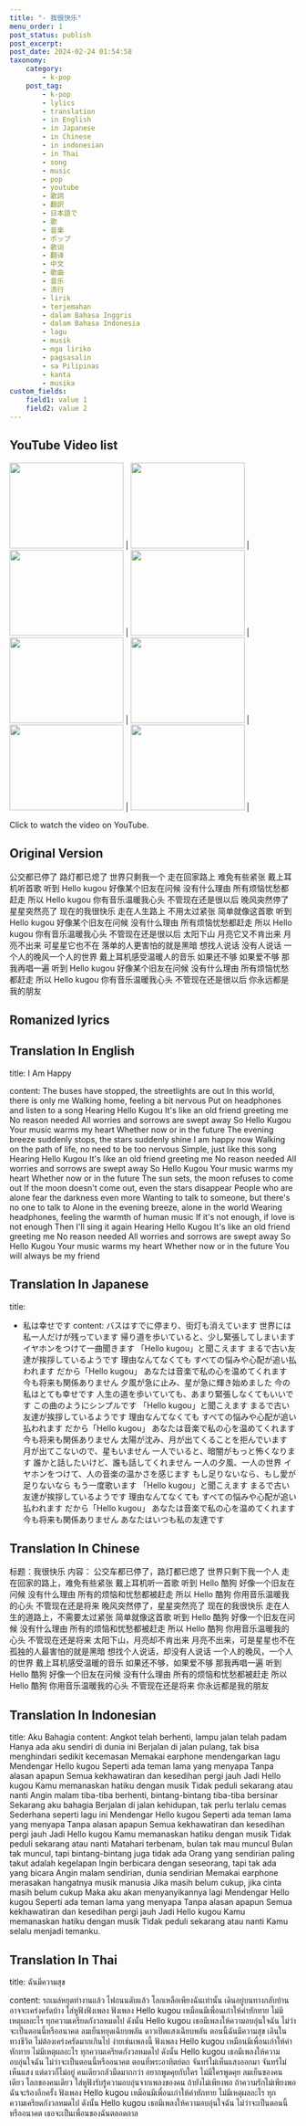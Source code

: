 ```yaml
---
title: "- 我很快乐"
menu_order: 1
post_status: publish
post_excerpt: 
post_date: 2024-02-24 01:54:58
taxonomy:
    category:
        - k-pop
    post_tag:
        - k-pop
        - lylics
        - translation
        - in English
        - in Japanese
        - in Chinese
        - in indonesian
        - in Thai
        - song
        - music
        - pop
        - youtube
        - 歌詞
        - 翻訳
        - 日本語で
        - 歌
        - 音楽
        - ポップ
        - 歌词
        - 翻译
        - 中文
        - 歌曲
        - 音乐
        - 流行
        - lirik
        - terjemahan
        - dalam Bahasa Inggris
        - dalam Bahasa Indonesia
        - lagu
        - musik
        - mga liriko
        - pagsasalin
        - sa Pilipinas
        - kanta
        - musika
custom_fields:
    field1: value 1
    field2: value 2
---
```


## YouTube Video list
 [<img src='http://img.youtube.com/vi/Ezd_DLawfHI/0.jpg' width='200' height='150'>](https://youtu.be/Ezd_DLawfHI) | [<img src='http://img.youtube.com/vi/OGk2j7nHje4/0.jpg' width='200' height='150'>](https://youtu.be/OGk2j7nHje4) | [<img src='http://img.youtube.com/vi/Pdmy7x5OR78/0.jpg' width='200' height='150'>](https://youtu.be/Pdmy7x5OR78) | [<img src='http://img.youtube.com/vi/2e5KVAQYGwk/0.jpg' width='200' height='150'>](https://youtu.be/2e5KVAQYGwk) | [<img src='http://img.youtube.com/vi/D8W4gDNZZ80/0.jpg' width='200' height='150'>](https://youtu.be/D8W4gDNZZ80) |
 [<img src='http://img.youtube.com/vi/x4be8T_eTUs/0.jpg' width='200' height='150'>](https://youtu.be/x4be8T_eTUs) | [<img src='http://img.youtube.com/vi/kmA3mpm5s_8/0.jpg' width='200' height='150'>](https://youtu.be/kmA3mpm5s_8) | [<img src='http://img.youtube.com/vi/CfeG39oszro/0.jpg' width='200' height='150'>](https://youtu.be/CfeG39oszro) |

Click to watch the video on YouTube.
## Original Version
公交都已停了 路灯都已熄了
世界只剩我一个
走在回家路上 难免有些紧张
戴上耳机听首歌
听到 Hello kugou
好像某个旧友在问候
没有什么理由
所有烦恼忧愁都赶走
所以 Hello kugou
你有音乐温暖我心头
不管现在还是很以后
晚风突然停了 星星突然亮了
现在的我很快乐
走在人生路上 不用太过紧张
简单就像这首歌
听到 Hello kugou
好像某个旧友在问候
没有什么理由
所有烦恼忧愁都赶走
所以 Hello kugou
你有音乐温暖我心头
不管现在还是很以后
太阳下山 月亮它又不肯出来
月亮不出来 可星星它也不在
落单的人更害怕的就是黑暗
想找人说话 没有人说话
一个人的晚风一个人的世界
戴上耳机感受温暖人的音乐
如果还不够 如果爱不够
那我再唱一遍
听到 Hello kugou
好像某个旧友在问候
没有什么理由
所有烦恼忧愁都赶走
所以 Hello kugou
你有音乐温暖我心头
不管现在还是很以后
你永远都是我的朋友
## Romanized lyrics

## Translation In English
title: I Am Happy

content: 
The buses have stopped, the streetlights are out
In this world, there is only me
Walking home, feeling a bit nervous
Put on headphones and listen to a song
Hearing Hello Kugou
It's like an old friend greeting me
No reason needed
All worries and sorrows are swept away
So Hello Kugou
Your music warms my heart
Whether now or in the future
The evening breeze suddenly stops, the stars suddenly shine
I am happy now
Walking on the path of life, no need to be too nervous
Simple, just like this song
Hearing Hello Kugou
It's like an old friend greeting me
No reason needed
All worries and sorrows are swept away
So Hello Kugou
Your music warms my heart
Whether now or in the future
The sun sets, the moon refuses to come out
If the moon doesn't come out, even the stars disappear
People who are alone fear the darkness even more
Wanting to talk to someone, but there's no one to talk to
Alone in the evening breeze, alone in the world
Wearing headphones, feeling the warmth of human music
If it's not enough, if love is not enough
Then I'll sing it again
Hearing Hello Kugou
It's like an old friend greeting me
No reason needed
All worries and sorrows are swept away
So Hello Kugou
Your music warms my heart
Whether now or in the future
You will always be my friend
## Translation In Japanese
title:  
- 私は幸せです
content:
バスはすでに停まり、街灯も消えています
世界には私一人だけが残っています
帰り道を歩いていると、少し緊張してしまいます
イヤホンをつけて一曲聞きます
「Hello kugou」と聞こえます
まるで古い友達が挨拶しているようです
理由なんてなくても
すべての悩みや心配が追い払われます
だから「Hello kugou」
あなたは音楽で私の心を温めてくれます
今も将来も関係ありません
夕風が急に止み、星が急に輝き始めました
今の私はとても幸せです
人生の道を歩いていても、あまり緊張しなくてもいいです
この曲のようにシンプルです
「Hello kugou」と聞こえます
まるで古い友達が挨拶しているようです
理由なんてなくても
すべての悩みや心配が追い払われます
だから「Hello kugou」
あなたは音楽で私の心を温めてくれます
今も将来も関係ありません
太陽が沈み、月が出てくることを拒んでいます
月が出てこないので、星もいません
一人でいると、暗闇がもっと怖くなります
誰かと話したいけど、誰も話してくれません
一人の夕風、一人の世界
イヤホンをつけて、人の音楽の温かさを感じます
もし足りないなら、もし愛が足りないなら
もう一度歌います
「Hello kugou」と聞こえます
まるで古い友達が挨拶しているようです
理由なんてなくても
すべての悩みや心配が追い払われます
だから「Hello kugou」
あなたは音楽で私の心を温めてくれます
今も将来も関係ありません
あなたはいつも私の友達です
## Translation In Chinese
标题：我很快乐
内容：
公交车都已停了，路灯都已熄了
世界只剩下我一个人
走在回家的路上，难免有些紧张
戴上耳机听一首歌
听到 Hello 酷狗
好像一个旧友在问候
没有什么理由
所有的烦恼和忧愁都被赶走
所以 Hello 酷狗
你用音乐温暖我的心头
不管现在还是将来
晚风突然停了，星星突然亮了
现在的我很快乐
走在人生的道路上，不需要太过紧张
简单就像这首歌
听到 Hello 酷狗
好像一个旧友在问候
没有什么理由
所有的烦恼和忧愁都被赶走
所以 Hello 酷狗
你用音乐温暖我的心头
不管现在还是将来
太阳下山，月亮却不肯出来
月亮不出来，可是星星也不在
孤独的人最害怕的就是黑暗
想找个人说话，却没有人说话
一个人的晚风，一个人的世界
戴上耳机感受温暖的音乐
如果还不够，如果爱不够
那我再唱一遍
听到 Hello 酷狗
好像一个旧友在问候
没有什么理由
所有的烦恼和忧愁都被赶走
所以 Hello 酷狗
你用音乐温暖我的心头
不管现在还是将来
你永远都是我的朋友
## Translation In Indonesian
title: Aku Bahagia
content: 
Angkot telah berhenti, lampu jalan telah padam
Hanya ada aku sendiri di dunia ini
Berjalan di jalan pulang, tak bisa menghindari sedikit kecemasan
Memakai earphone mendengarkan lagu
Mendengar Hello kugou
Seperti ada teman lama yang menyapa
Tanpa alasan apapun
Semua kekhawatiran dan kesedihan pergi jauh
Jadi Hello kugou
Kamu memanaskan hatiku dengan musik
Tidak peduli sekarang atau nanti
Angin malam tiba-tiba berhenti, bintang-bintang tiba-tiba bersinar
Sekarang aku bahagia
Berjalan di jalan kehidupan, tak perlu terlalu cemas
Sederhana seperti lagu ini
Mendengar Hello kugou
Seperti ada teman lama yang menyapa
Tanpa alasan apapun
Semua kekhawatiran dan kesedihan pergi jauh
Jadi Hello kugou
Kamu memanaskan hatiku dengan musik
Tidak peduli sekarang atau nanti
Matahari terbenam, bulan tak mau muncul
Bulan tak muncul, tapi bintang-bintang juga tidak ada
Orang yang sendirian paling takut adalah kegelapan
Ingin berbicara dengan seseorang, tapi tak ada yang bicara
Angin malam sendirian, dunia sendirian
Memakai earphone merasakan hangatnya musik manusia
Jika masih belum cukup, jika cinta masih belum cukup
Maka aku akan menyanyikannya lagi
Mendengar Hello kugou
Seperti ada teman lama yang menyapa
Tanpa alasan apapun
Semua kekhawatiran dan kesedihan pergi jauh
Jadi Hello kugou
Kamu memanaskan hatiku dengan musik
Tidak peduli sekarang atau nanti
Kamu selalu menjadi temanku.
## Translation In Thai
title: ฉันมีความสุข

content:
รถเมล์หยุดทำงานแล้ว ไฟถนนดับแล้ว
โลกเหลือเพียงฉันเท่านั้น
เดินอยู่บนทางกลับบ้าน อาจจะเคร่งครัดบ้าง
ใส่หูฟังฟังเพลง
ฟังเพลง Hello kugou
เหมือนมีเพื่อนเก่าให้คำทักทาย
ไม่มีเหตุผลอะไร
ทุกความเครียดกังวลหมดไป
ดังนั้น Hello kugou
เธอมีเพลงให้ความอบอุ่นใจฉัน
ไม่ว่าจะเป็นตอนนี้หรืออนาคต
ลมเย็นหยุดเฉียบพลัน ดาวเปิดแสงเฉียบพลัน
ตอนนี้ฉันมีความสุข
เดินในทางชีวิต ไม่ต้องเคร่งครัดมากเกินไป
ง่ายเช่นเพลงนี้
ฟังเพลง Hello kugou
เหมือนมีเพื่อนเก่าให้คำทักทาย
ไม่มีเหตุผลอะไร
ทุกความเครียดกังวลหมดไป
ดังนั้น Hello kugou
เธอมีเพลงให้ความอบอุ่นใจฉัน
ไม่ว่าจะเป็นตอนนี้หรืออนาคต
ตอนที่พระอาทิตย์ตก จันทร์ไม่เห็นแสงออกมา
จันทร์ไม่เห็นแสง แต่ดาวก็ไม่อยู่
คนเดียวกลัวมืดมากกว่า
อยากพูดคุยกับใคร ไม่มีใครพูดคุย
ลมเย็นของคนเดียว โลกของคนเดียว
ใส่หูฟังรับรู้ความอบอุ่นจากเพลงของคน
ถ้ายังไม่เพียงพอ ถ้าความรักไม่เพียงพอ
ฉันจะร้องอีกครั้ง
ฟังเพลง Hello kugou
เหมือนมีเพื่อนเก่าให้คำทักทาย
ไม่มีเหตุผลอะไร
ทุกความเครียดกังวลหมดไป
ดังนั้น Hello kugou
เธอมีเพลงให้ความอบอุ่นใจฉัน
ไม่ว่าจะเป็นตอนนี้หรืออนาคต
เธอจะเป็นเพื่อนของฉันตลอดกาล
